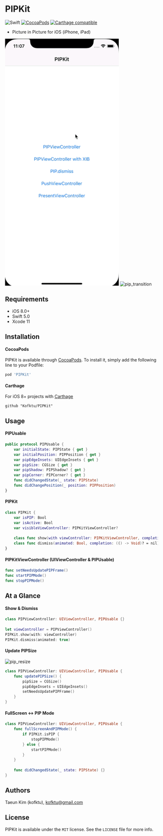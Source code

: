 # PIPKit

![Swift](https://img.shields.io/badge/Swift-5.0-orange.svg)
[![CocoaPods](http://img.shields.io/cocoapods/v/PIPKit.svg?style=flat)](http://cocoapods.org/?q=name%3APIPKit%20author%3AKofktu)
[![Carthage compatible](https://img.shields.io/badge/Carthage-compatible-4BC51D.svg?style=flat)](https://github.com/Carthage/Carthage)

- Picture in Picture for iOS (iPhone, iPad)

![pip_default](/Screenshot/default.gif)
![pip_transition](/Screenshot/transition.gif)

## Requirements
- iOS 8.0+
- Swift 5.0
- Xcode 11

## Installation

#### CocoaPods
PIPKit is available through [CocoaPods](http://cocoapods.org). To install
it, simply add the following line to your Podfile:

```ruby
pod 'PIPKit'
```

#### Carthage
For iOS 8+ projects with [Carthage](https://github.com/Carthage/Carthage)

```
github "Kofktu/PIPKit"
```

## Usage

#### PIPUsable

```swift
public protocol PIPUsable {
    var initialState: PIPState { get }
    var initialPosition: PIPPosition { get }
    var pipEdgeInsets: UIEdgeInsets { get }
    var pipSize: CGSize { get }
    var pipShadow: PIPShadow? { get }
    var pipCorner: PIPCorner? { get }
    func didChangedState(_ state: PIPState)
    func didChangePosition(_ position: PIPPosition)
}

```

#### PIPKit

```swift
class PIPKit {
    var isPIP: Bool
    var isActive: Bool
    var visibleViewController: PIPKitViewController?

    class func show(with viewController: PIPKitViewController, completion: (() -> Void)? = nil)
    class func dismiss(animated: Bool, completion: (() -> Void)? = nil)
}
```

#### PIPKitViewController (UIViewController & PIPUsable)
```swift
func setNeedsUpdatePIPFrame()
func startPIPMode()
func stopPIPMode()
```

## At a Glance

#### Show & Dismiss
```swift
class PIPViewController: UIViewController, PIPUsable {}

let viewController = PIPViewController()
PIPKit.show(with: viewController)
PIPKit.dismiss(animated: true)
```

#### Update PIPSize

![pip_resize](/Screenshot/resize.gif)

```swift
class PIPViewController: UIViewController, PIPUsable {
    func updatePIPSize() {
        pipSize = CGSize()
        pipEdgeInsets = UIEdgeInsets()
        setNeedsUpdatePIPFrame()
    }
}
```

#### FullScreen <-> PIP Mode
```swift
class PIPViewController: UIViewController, PIPUsable {
    func fullScreenAndPIPMode() {
        if PIPKit.isPIP {
            stopPIPMode()    
        } else {
            startPIPMode()
        }
    }

    func didChangedState(_ state: PIPState) {}
}
```

## Authors

Taeun Kim (kofktu), <kofktu@gmail.com>

## License

PIPKit is available under the ```MIT``` license. See the ```LICENSE``` file for more info.
